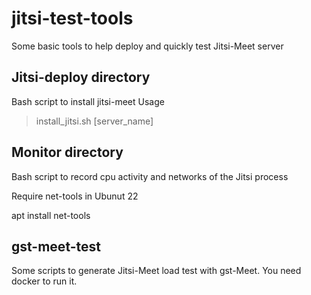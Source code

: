 # jitsi-test-tools
Some basic tools to help deploy and quickly test Jitsi-Meet server 

## Jitsi-deploy directory

Bash script to install jitsi-meet
Usage 
> install_jitsi.sh [server_name]

## Monitor directory

Bash script to record cpu activity and networks of the Jitsi process

Require net-tools in Ubunut 22

apt install net-tools

## gst-meet-test

Some scripts to generate Jitsi-Meet load test with gst-Meet.
You need docker to run it.

